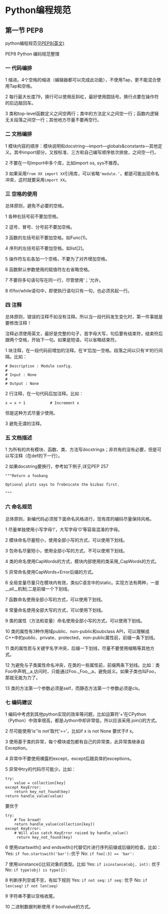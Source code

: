 # Python编程规范

## 第一节 PEP8

python编程规范见[PEP8(英文)](http://legacy.python.org/dev/peps/pep-0008/)

PEP8 Python 编码规范整理

### 一 代码编排

1 缩进。4个空格的缩进（编辑器都可以完成此功能），不使用Tap，更不能混合使用Tap和空格。

2 每行最大长度79，换行可以使用反斜杠，最好使用圆括号。换行点要在操作符的后边敲回车。

3 类和top-level函数定义之间空两行；类中的方法定义之间空一行；函数内逻辑无关段落之间空一行；其他地方尽量不要再空行。

### 二 文档编排

1 模块内容的顺序：模块说明和docstring—import—globals&constants—其他定义。其中import部分，又按标准、三方和自己编写顺序依次排放，之间空一行。

2 不要在一句import中多个库，比如import os, sys不推荐。

3 如果采用```from XX import XX```引用库，可以省略```‘module.’```，都是可能出现命名冲突，这时就要采用```import XX```。

### 三 空格的使用

总体原则，避免不必要的空格。

1 各种右括号前不要加空格。

2 逗号、冒号、分号前不要加空格。

3 函数的左括号前不要加空格。如Func(1)。

4 序列的左括号前不要加空格。如list[2]。

5 操作符左右各加一个空格，不要为了对齐增加空格。

6 函数默认参数使用的赋值符左右省略空格。

7 不要将多句语句写在同一行，尽管使用‘；’允许。

8 if/for/while语句中，即使执行语句只有一句，也必须另起一行。

### 四 注释

总体原则，错误的注释不如没有注释。所以当一段代码发生变化时，第一件事就是要修改注释！

注释必须使用英文，最好是完整的句子，首字母大写，句后要有结束符，结束符后跟两个空格，开始下一句。如果是短语，可以省略结束符。

1 块注释，在一段代码前增加的注释。在‘#’后加一空格。段落之间以只有‘#’的行间隔。比如：
```
# Description : Module config.
# 
# Input : None
#
# Output : None
```

2 行注释，在一句代码后加注释。比如：
```
x = x + 1			# Increment x
```

但是这种方式尽量少使用。

3 避免无谓的注释。

### 五 文档描述

1 为所有的共有模块、函数、类、方法写docstrings；非共有的没有必要，但是可以写注释（在def的下一行）。

2 如果docstring要换行，参考如下例子,详见PEP 257

```
"""Return a foobang

Optional plotz says to frobnicate the bizbaz first.

"""
```

### 六 命名规范

总体原则，新编代码必须按下面命名风格进行，现有库的编码尽量保持风格。

1 尽量单独使用小写字母‘l’，大写字母‘O’等容易混淆的字母。

2 模块命名尽量短小，使用全部小写的方式，可以使用下划线。

3 包命名尽量短小，使用全部小写的方式，不可以使用下划线。

4 类的命名使用CapWords的方式，模块内部使用的类采用_CapWords的方式。

5 异常命名使用CapWords+Error后缀的方式。

6 全局变量尽量只在模块内有效，类似C语言中的static。实现方法有两种，一是__all__机制;二是前缀一个下划线。

7 函数命名使用全部小写的方式，可以使用下划线。

8 常量命名使用全部大写的方式，可以使用下划线。

9 类的属性（方法和变量）命名使用全部小写的方式，可以使用下划线。

10 类的属性有3种作用域public、non-public和subclass API，可以理解成C++中的public、private、protected，non-public属性前，前缀一条下划线。

11 类的属性若与关键字名字冲突，后缀一下划线，尽量不要使用缩略等其他方式。

12 为避免与子类属性命名冲突，在类的一些属性前，前缀两条下划线。比如：类Foo中声明__a,访问时，只能通过Foo._Foo__a，避免歧义。如果子类也叫Foo，那就无能为力了。

13 类的方法第一个参数必须是self，而静态方法第一个参数必须是cls。

### 七 编码建议

1 编码中考虑到其他python实现的效率等问题，比如运算符‘+’在CPython（Python）中效率很高，都是Jython中却非常低，所以应该采用.join()的方式。

2 尽可能使用‘is’‘is not’取代‘==’，比如if x is not None 要优于if x。

3 使用基于类的异常，每个模块或包都有自己的异常类，此异常类继承自Exception。

4 异常中不要使用裸露的except，except后跟具体的exceptions。

5 异常中try的代码尽可能少。比如：

```
try:
    value = collection[key]
except KeyError:
    return key_not_found(key)
return handle_value(value)
```

要优于
```
try:
    # Too broad!
    return handle_value(collection[key])
except KeyError:
    # Will also catch KeyError raised by handle_value()
     return key_not_found(key)
```

6 使用startswith() and endswith()代替切片进行序列前缀或后缀的检查。比如：
Yes:  ```if foo.startswith('bar'):```优于
No:   ```if foo[:3] == 'bar':```

7 使用isinstance()比较对象的类型。比如
Yes:  ```if isinstance(obj, int):``` 优于
No:   ```if type(obj) is type(1):```

8 判断序列空或不空，有如下规则
Yes:  ```if not seq:```
```if seq:```
优于
No:  ```if len(seq)```
```if not len(seq)```

9 字符串不要以空格收尾。

10 二进制数据判断使用 if boolvalue的方式。
